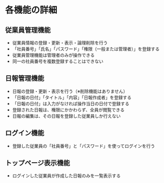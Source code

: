 # 各機能の詳細

## 従業員管理機能
- 従業員情報の登録・更新・表示・論理削除を行う
- 「社員番号」「氏名」「パスワード」「権限（一般または管理者）」を登録する
- 従業員管理機能は管理者のみが操作できる
- 同一の社員番号を複数登録することはできない

## 日報管理機能
- 日報の登録・更新・表示を行う（※削除機能はありません）
- 「日報の日付」「タイトル」「内容」「日報作成者」を登録する
- 「日報の日付」は入力がなければ操作当日の日付で登録する
- 登録された日報は、権限にかかわらず、全員が閲覧できる
- 日報の編集は、その日報を登録した従業員しか行えない

## ログイン機能
- 登録した従業員の「社員番号」と「パスワード」を使ってログインを行う

## トップページ表示機能
- ログインした従業員が作成した日報のみを一覧表示する
